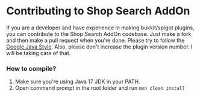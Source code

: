 # Contributing to Shop Search AddOn

If you are a developer and have experience in making bukkit/spigot plugins, you can contribute to the Shop Search AddOn codebase. Just make a fork and then make a pull request when you're done. Please try to follow the [Google Java Style](https://google.github.io/styleguide/javaguide.html). Also, please don't increase the plugin version number. I will be taking care of that.

### How to compile?
1. Make sure you're using Java 17 JDK in your PATH.
2. Open command prompt in the root folder and run `mvn clean install`
